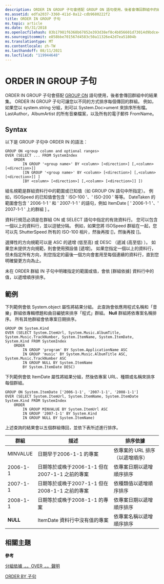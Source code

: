 ```yaml
---
description: ORDER IN GROUP 子句會搭配 GROUP ON 語句使用，後者會傳回群組中的結果集。
ms.assetid: edfa2037-3360-411d-8a12-cdb9680222f2
title: ORDER IN GROUP 子句
ms.topic: article
ms.date: 05/31/2018
ms.openlocfilehash: 83b17981f6368b67852e393d38ef8c4b856601d73014d9bdce40292e7e4a499d
ms.sourcegitcommit: e858bbe701567d4583c50a11326e42d7ea51804b
ms.translationtype: MT
ms.contentlocale: zh-TW
ms.lasthandoff: 08/11/2021
ms.locfileid: "119944648"
---
```

# <a name="order-in-group-clause"></a>ORDER IN GROUP 子句

ORDER IN GROUP 子句會搭配 [GROUP ON](-search-sql-group-on-over.md) 語句使用，後者會傳回群組中的結果集。 ORDER IN GROUP 子句可讓您以不同的方式排序每個傳回的群組。 例如，如果您以 system.string 分組，則可以 System.Doc>ument 來排序所有檔。LastAuthor，AlbumArtist 的所有音樂檔案，以及所有的電子郵件 FromName。

## <a name="syntax"></a>Syntax

以下是 GROUP 子句中 ORDER IN 的語法：


```
GROUP ON <group column and optional ranges>
OVER (SELECT ... FROM SystemIndex
    ORDER 
        IN GROUP '<group name>' BY <column> [<direction>] [,<column> [<direction>]]
        [IN GROUP '<group name>' BY <column> [<direction>] [,<column> [<direction>]] ]
        [BY <column> [<direction>] [,<column> [<direction>]] ])
```



組名規範是群組資料行中的範圍或已知值（如 GROUP ON 語句中所指定）。 例如，ISOSpeed 的已知值會包含 ' ISO-100 '、' ISO-200 ' 等等。 DateTaken 的範圍會包含 ' 2006-1-1 ' 和 ' 2007-1-1 ' 的語句，例如 ItemDate \[ ' 2006-1-1 '、' 2007-1-1 ' 上的群組 \] 。

資料行規范必須是在群組 ON 或 SELECT 語句中指定的有效資料行。 您可以包含一個以上的資料行，並以逗號分隔。 例如，如果您將 ISOSpeed 群組在一起，您可以先 ShutterSpeed 所有的 ISO-100 相片，然後再按 []，然後再按 []。

選擇性的方向規範可以是 ASC 的遞增 (低至高) 或 DESC （遞減 (高至低) ）。 如果您未提供方向規範，則會使用預設值 [遞增]。 如果您指定一個以上的資料行，但未指定所有方向，則您指定的最後一個方向會套用至每個連續的資料行，直到您明確變更方向為止。

未在 ORDER 群組 IN 子句中明確指定的範圍或值，會依 [群組依據] 資料行中的值，以遞增順序排序。

## <a name="examples"></a>範例

下列範例會依 System.object 屬性將結果分組。 此查詢會依應用程式名稱和「音樂」群組依專輯標題和曲目編號來排序「程式」群組。 **Null** 群組將依專案名稱排序。 所有其他群組會依專案日期排序。


```
GROUP ON System.Kind 
OVER (SELECT System.ItemUrl, System.Music.AlbumTitle, System.Music.TrackNumber, System.ItemName, System.ItemDate, System.Kind FROM SystemIndex
    ORDER 
        IN GROUP 'program' BY System.ApplicationName ASC
        IN GROUP 'music' BY System.Music.AlbumTitle ASC, System.Music.TrackNumber ASC
        IN GROUP NULL BY System.ItemName
        BY System.ItemDate DESC)
```



下列範例會依 ItemDate 屬性將結果分組，然後依專案 URL、種類或名稱來排序每個群組。


```
GROUP ON System.ItemDate ['2006-1-1', '2007-1-1', '2008-1-1'] 
OVER (SELECT System.ItemUrl, System.ItemName, System.ItemDate System.Kind FROM SystemIndex
    ORDER 
        IN GROUP MINVALUE BY System.ItemUrl ASC
        IN GROUP '2007-1-1' BY System.Kind
        IN GROUP NULL BY System.ItemName)
```



上述查詢的結果會以五個群組傳回，並依下表所述進行排序。



| 群組    | 描述                                               | 排序依據                                    |
|----------|-----------------------------------------------------------|----------------------------------------------|
| MINVALUE | 日期早于2006-1-1 的專案                          | 依專案的 URL 排序（以遞增順序） |
| 2006-1-1 | 日期等於或晚于2006-1-1 但在2007-1-1 之前的專案 | 依專案日期以遞增順序排序      |
| 2007-1-1 | 日期等於或晚于2007-1-1 但在2008-1-1 之前的專案 | 依種類值以遞增順序排序     |
| 2008-1-1 | 日期等於或晚于2008-1-1 的專案                     | 依專案日期以遞增順序排序      |
| **NULL** | ItemDate 資料行中沒有值的專案         | 依專案名稱以遞增順序排序      |



 

## <a name="related-topics"></a>相關主題

<dl> <dt>

**參考**
</dt> <dt>

[分組依據 .。。OVER .。。聲明](-search-sql-group-on-over.md)
</dt> <dt>

[ORDER BY 子句](-search-sql-orderby.md)
</dt> </dl>

 

 



